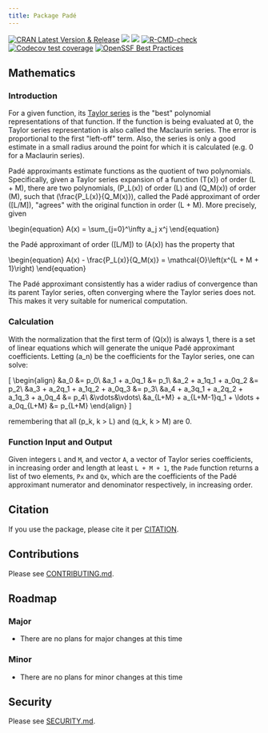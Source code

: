 ```yaml
---
title: Package Padé
---
```


<!-- badges: start -->
[![CRAN Latest Version & Release](https://www.r-pkg.org/badges/version-last-release/Pade)](https://CRAN.R-project.org/package=Pade)
[![](http://cranlogs.r-pkg.org/badges/last-month/Pade)](https://cran.r-project.org/package=Pade)
[![](http://cranlogs.r-pkg.org/badges/grand-total/Pade)](https://cran.r-project.org/package=Pade)
[![R-CMD-check](https://github.com/aadler/Pade/workflows/R-CMD-check/badge.svg)](https://github.com/aadler/Pade/actions)
[![Codecov test coverage](https://codecov.io/gh/aadler/Pade/branch/master/graph/badge.svg)](https://app.codecov.io/gh/aadler/Pade?branch=master)
[![OpenSSF Best Practices](https://bestpractices.coreinfrastructure.org/projects/2033/badge)](https://bestpractices.coreinfrastructure.org/projects/2033)
<!-- badges: end -->

## Mathematics
### Introduction
For a given function, its
[Taylor series](https://en.wikipedia.org/wiki/Taylor_series) is the "best"
polynomial representations of that function. If the function is being evaluated
at 0, the Taylor series representation is also called the Maclaurin series. The
error is proportional to the first "left-off" term. Also, the series is only a
good estimate in a small radius around the point for which it is calculated
(e.g. 0 for a Maclaurin series).

Padé approximants estimate functions as the quotient of two polynomials.
Specifically, given a Taylor series expansion of a function \(T(x)\) of order
\(L + M\), there are two polynomials, \(P_L(x)\) of order \(L\) and \(Q_M(x)\)
of order \(M\), such that \(\frac{P_L(x)}{Q_M(x)}\), called the Padé approximant
of order \([L/M]\), "agrees" with the original function in order \(L + M\).
More precisely, given

\begin{equation}
A(x) = \sum_{j=0}^\infty a_j x^j 
\end{equation}

the Padé approximant of order \([L/M]\) to \(A(x)\) has the property that

\begin{equation}
A(x) - \frac{P_L(x)}{Q_M(x)} = \mathcal{O}\left(x^{L + M + 1}\right) 
\end{equation}

The Padé approximant consistently has a wider radius of convergence than its
parent Taylor series, often converging where the Taylor series does not. This
makes it very suitable for numerical computation.

### Calculation
With the normalization that the first term of \(Q(x)\) is always 1, there is a
set of linear equations which will generate the unique Padé approximant
coefficients. Letting \(a_n\) be the coefficients for the Taylor series,
one can solve:

\[
\begin{align}
&a_0 &= p_0\\
&a_1 + a_0q_1 &= p_1\\
&a_2 + a_1q_1 + a_0q_2 &= p_2\\
&a_3 + a_2q_1 + a_1q_2 + a_0q_3 &= p_3\\
&a_4 + a_3q_1 + a_2q_2 + a_1q_3 + a_0q_4 &= p_4\\
&\vdots&\vdots\\
&a_{L+M} + a_{L+M-1}q_1 + \ldots + a_0q_{L+M} &= p_{L+M}
\end{align} 
\]

remembering that all \(p_k, k > L\) and \(q_k, k > M\) are 0.

### Function Input and Output
Given integers `L` and `M`, and vector `A`, a vector of Taylor series
coefficients, in increasing order and length at least `L + M + 1`, the `Pade`
function returns a list of two elements, `Px` and `Qx`, which are the
coefficients of the Padé approximant numerator and denominator respectively,
in increasing order.

## Citation
If you use the package, please cite it per
[CITATION](https://CRAN.R-project.org/package=Pade/citation.html).

## Contributions
Please see
[CONTRIBUTING.md](https://github.com/aadler/Pade/blob/master/CONTRIBUTING.md).

## Roadmap
### Major

 * There are no plans for major changes at this time
 
### Minor
 
 * There are no plans for minor changes at this time

## Security
Please see
[SECURITY.md](https://github.com/aadler/Pade/blob/master/SECURITY.md).
 
